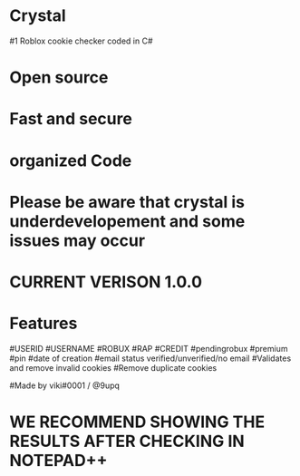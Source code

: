 # Crystal 
#1 Roblox cookie checker coded in C#
# Open source
# Fast and secure
# organized Code
# Please be aware that crystal is underdevelopement and some issues may occur
# CURRENT VERISON 1.0.0
# Features
#USERID
#USERNAME
#ROBUX
#RAP
#CREDIT
#pendingrobux
#premium
#pin
#date of creation
#email status verified/unverified/no email
#Validates and remove invalid cookies
#Remove duplicate cookies

#Made by viki#0001 / @9upq

# WE RECOMMEND SHOWING THE RESULTS AFTER CHECKING IN NOTEPAD++

